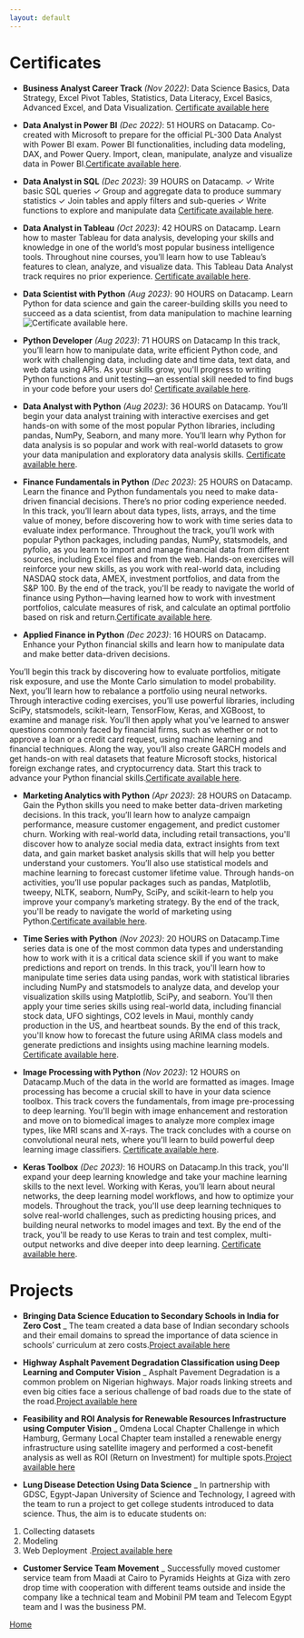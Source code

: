 ```yaml
---
layout: default
---
```


# Certificates

- **Business Analyst Career Track** _(Nov 2022)_: Data Science Basics, Data Strategy, Excel Pivot Tables, Statistics, Data Literacy, Excel Basics, Advanced Excel, and Data Visualization. [Certificate available here](https://learn.365datascience.com/c/9f165bd0d9/)
- **Data Analyst in Power BI** _(Dec 2022)_: 51 HOURS on Datacamp. Co-created with Microsoft to prepare for the official PL-300 Data Analyst with Power BI exam.
Power BI functionalities, including data modeling, DAX, and Power Query. Import, clean, manipulate, analyze and visualize data in Power BI.[Certificate available here](https://www.datacamp.com/completed/statement-of-accomplishment/track/75f1c9cf8fd8a888c1e7ff427f3b471a152eda66).

- **Data Analyst in SQL** _(Dec 2023)_: 39 HOURS on Datacamp. 
✓ Write basic SQL queries
✓ Group and aggregate data to produce summary statistics
✓ Join tables and apply filters and sub-queries
✓ Write functions to explore and manipulate data [Certificate available here](https://www.datacamp.com/completed/statement-of-accomplishment/track/d3010d58fb1a39dcb36de052cf68e5dae4ac2524).

- **Data Analyst in Tableau** _(Oct 2023)_: 42 HOURS on Datacamp. Learn how to master Tableau for data analysis, developing your skills and knowledge in one of the world’s most popular business intelligence tools. Throughout nine courses, you’ll learn how to use Tableau’s features to clean, analyze, and visualize data. This Tableau Data Analyst track requires no prior experience. [Certificate available here](https://www.datacamp.com/completed/statement-of-accomplishment/track/f98838b8bdef35adb526b0c72a005f2cdbd40799).

- **Data Scientist with Python** _(Aug 2023)_: 90 HOURS on Datacamp. Learn Python for data science and gain the career-building skills you need to succeed as a data scientist, from data manipulation to machine learning![Certificate available here](https://www.datacamp.com/completed/statement-of-accomplishment/track/e5bd74ec153ed993d18b80100445f09951e42528).

- **Python Developer** _(Aug 2023)_: 71 HOURS on Datacamp In this track, you’ll learn how to manipulate data, write efficient Python code, and work with challenging data, including date and time data, text data, and web data using APIs. 
As your skills grow, you'll progress to writing Python functions and unit testing—an essential skill needed to find bugs in your code before your users do! [Certificate available here](https://www.datacamp.com/completed/statement-of-accomplishment/track/b5f78bb1a2637626ccb9e9d783de02d62588d0e1).

- **Data Analyst with Python** _(Aug 2023)_: 36 HOURS on Datacamp. You’ll begin your data analyst training with interactive exercises and get hands-on with some of the most popular Python libraries, including pandas, NumPy, Seaborn, and many more. You’ll learn why Python for data analysis is so popular and work with real-world datasets to grow your data manipulation and exploratory data analysis skills. [Certificate available here](https://www.datacamp.com/completed/statement-of-accomplishment/track/1258a551f4defbfc7f5ce77c9a44a00d45e0a87f).

- **Finance Fundamentals in Python** _(Dec 2023)_: 25 HOURS on Datacamp. Learn the finance and Python fundamentals you need to make data-driven financial decisions. There’s no prior coding experience needed. In this track, you’ll learn about data types, lists, arrays, and the time value of money, before discovering how to work with time series data to evaluate index performance. Throughout the track, you’ll work with popular Python packages, including pandas, NumPy, statsmodels, and pyfolio, as you learn to import and manage financial data from different sources, including Excel files and from the web. Hands-on exercises will reinforce your new skills, as you work with real-world data, including NASDAQ stock data, AMEX, investment portfolios, and data from the S&P 100. By the end of the track, you'll be ready to navigate the world of finance using Python—having learned how to work with investment portfolios, calculate measures of risk, and calculate an optimal portfolio based on risk and return.[Certificate available here](https://www.datacamp.com/completed/statement-of-accomplishment/track/7dfbe68274a98b5fed3670484feb9e0801e15d18).

- **Applied Finance in Python** _(Dec 2023)_: 16 HOURS on Datacamp. Enhance your Python financial skills and learn how to manipulate data and make better data-driven decisions.

You’ll begin this track by discovering how to evaluate portfolios, mitigate risk exposure, and use the Monte Carlo simulation to model probability. Next, you’ll learn how to rebalance a portfolio using neural networks. Through interactive coding exercises, you’ll use powerful libraries, including SciPy, statsmodels, scikit-learn, TensorFlow, Keras, and XGBoost, to examine and manage risk. You’ll then apply what you’ve learned to answer questions commonly faced by financial firms, such as whether or not to approve a loan or a credit card request, using machine learning and financial techniques. Along the way, you’ll also create GARCH models and get hands-on with real datasets that feature Microsoft stocks, historical foreign exchange rates, and cryptocurrency data. Start this track to advance your Python financial skills.[Certificate available here](https://www.datacamp.com/completed/statement-of-accomplishment/track/601695ee1abe867003f1cfe4d0c32f489aee5ce4).

- **Marketing Analytics with Python** _(Apr 2023)_: 28 HOURS on Datacamp. Gain the Python skills you need to make better data-driven marketing decisions. In this track, you’ll learn how to analyze campaign performance, measure customer engagement, and predict customer churn. Working with real-world data, including retail transactions, you'll discover how to analyze social media data, extract insights from text data, and gain market basket analysis skills that will help you better understand your customers. You’ll also use statistical models and machine learning to forecast customer lifetime value. Through hands-on activities, you’ll use popular packages such as pandas, Matplotlib, tweepy, NLTK, seaborn, NumPy, SciPy, and scikit-learn to help you improve your company’s marketing strategy. By the end of the track, you'll be ready to navigate the world of marketing using Python.[Certificate available here](https://www.datacamp.com/completed/statement-of-accomplishment/track/392c3850170f579302c0fc51f9c1fc7cd7ed2b9a).

- **Time Series with Python** _(Nov 2023)_: 20 HOURS on Datacamp.Time series data is one of the most common data types and understanding how to work with it is a critical data science skill if you want to make predictions and report on trends. In this track, you'll learn how to manipulate time series data using pandas, work with statistical libraries including NumPy and statsmodels to analyze data, and develop your visualization skills using Matplotlib, SciPy, and seaborn. You'll then apply your time series skills using real-world data, including financial stock data, UFO sightings, CO2 levels in Maui, monthly candy production in the US, and heartbeat sounds. By the end of this track, you'll know how to forecast the future using ARIMA class models and generate predictions and insights using machine learning models.  [Certificate available here](https://www.datacamp.com/completed/statement-of-accomplishment/track/b48484906b5a3c02d46018cf1f39d37a79e70a41).

- **Image Processing with Python** _(Nov 2023)_: 12 HOURS on Datacamp.Much of the data in the world are formatted as images. Image processing has become a crucial skill to have in your data science toolbox. This track covers the fundamentals, from image pre-processing to deep learning. You'll begin with image enhancement and restoration and move on to biomedical images to analyze more complex image types, like MRI scans and X-rays. The track concludes with a course on convolutional neural nets, where you'll learn to build powerful deep learning image classifiers.  [Certificate available here](https://www.datacamp.com/completed/statement-of-accomplishment/track/a3afcd3235128105a3dffcd850cae3398370072c).

- **Keras Toolbox** _(Dec 2023)_: 16 HOURS on Datacamp.In this track, you'll expand your deep learning knowledge and take your machine learning skills to the next level. Working with Keras, you’ll learn about neural networks, the deep learning model workflows, and how to optimize your models. Throughout the track, you'll use deep learning techniques to solve real-world challenges, such as predicting housing prices, and building neural networks to model images and text. By the end of the track, you'll be ready to use Keras to train and test complex, multi-output networks and dive deeper into deep learning.  [Certificate available here](https://www.datacamp.com/completed/statement-of-accomplishment/track/a3afcd3235128105a3dffcd850cae3398370072c).

# Projects

- **Bringing Data Science Education to Secondary Schools in India for Zero Cost** _ The team created a data base of Indian secondary schools and their email domains to spread the importance of data science in schools’ curriculum at zero costs.[Project available here](https://www.omdena.com/projects/data-science-education-india) 

- **Highway Asphalt Pavement Degradation Classification using Deep Learning and Computer Vision** _ Asphalt Pavement Degradation is a common problem on Nigerian highways. Major roads linking streets and even big cities face a serious challenge of bad roads due to the state of the road.[Project available here](https://www.omdena.com/chapter-challenges/highway-asphalt-pavement-degradation-classification-using-deep-learning-and-computer-vision) 

- **Feasibility and ROI Analysis for Renewable Resources Infrastructure using Computer Vision** _ 
Omdena Local Chapter Challenge in which Hamburg, Germany Local Chapter team installed a renewable energy infrastructure using satellite imagery and performed a cost-benefit analysis as well as ROI (Return on Investment) for multiple spots.[Project available here](https://www.omdena.com/blog/feasibility-and-roi-analysis-for-renewable-resources-infrastructure-using-computer-vision) 

- **Lung Disease Detection Using Data Science** _ In partnership with GDSC, Egypt-Japan University of Science and Technology, I agreed with the team to run a project to get college students introduced to data science. Thus, the aim is to educate students on: 
1. Collecting datasets 
2. Modeling
3. Web Deployment
.[Project available here](https://www.omdena.com/chapter-challenges/lung-disease-detection-using-data-science) 

- **Customer Service Team Movement** _ Successfully moved customer service team from Maadi at Cairo to Pyramids Heights at Giza with zero drop time with cooperation with different teams outside and inside the company like a technical team and Mobinil PM team and Telecom Egypt team and I was the business PM.



[Home](./)
